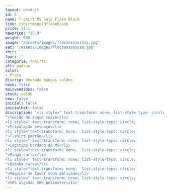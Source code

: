 ```yaml
---
layout: product
id: 4
name: T-shirt MS Gold Flake Black
link: tshirtmsgoldflakeblack
price: 11.1
newprice: "15.9"
weight: 500
image: "/assets/images/flocssssssssss.jpg"
sec: "/assets/images/flocssssssssss.jpg"
thir: ''
four: ''
categoria: tshirts
att: padrao
color:
- Preto
discrip: dourado mangas saldos
novo: false
maisvendidos: false
stock: saldo
new: false
inicial: false
inicialhat: false
discription: '<li style=" text-transform: none; list-style-type: circle;
">Tecido de toque suave</li>
<li style=" text-transform: none; list-style-type: circle;
">Tripulação pescoço</li>
<li style="text-transform: none;  list-style-type: circle;
">T-shirt padrão</li>
<li style=" text-transform: none; list-style-type: circle;
">Logotipo bordado de MS</li>
<li style="text-transform: none;  list-style-type: circle;
">Manga curta</li>
<li style=" text-transform: none; list-style-type: circle;
">Bainha curva</li>
<li style="text-transform: none;  list-style-type: circle;
">Máquina de lavar modo delicado</li>
<li style=" text-transform: none; list-style-type: circle;
">50% algodão 50% poliéster</li>'
---
```

